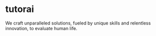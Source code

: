 # tutorai
We craft unparalleled solutions, fueled by unique skills and relentless innovation, to evaluate human life.
